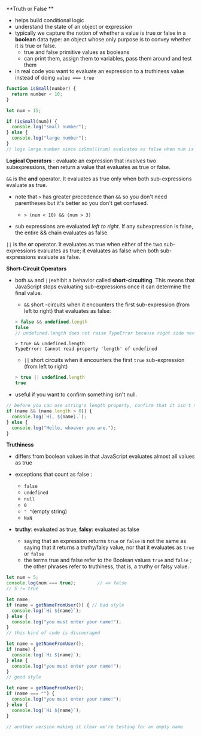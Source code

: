 **Truth or False **

- helps build conditional logic
- understand the state of an object or expression
- typically we capture the notion of whether a value is true or false in a **boolean** data type: an object whose only purpose is to convey whether it is true or false. 
  - true and false primitive values as booleans
  - can print them, assign them to variables, pass them around and test them 
- in real code you want to evaluate an expression to a truthiness value instead of doing `value === true`

```js
function isSmall(number) {
  return number < 10;
}

let num = 15;

if (isSmall(num)) {
  console.log("small number");
} else {
  console.log("large number");
}
// logs large number since isSmall(num) evaluates as false when num is greater or equal to 10. 
```

**Logical Operators** : evaluate an expression that involves two subexpressions, then return a value that evaluates as true or false. 

`&&` is the **and** operator. It evaluates as true only when both sub-expressions evaluate as true. 

- note that `>` has greater precedence than `&&` so you don't need parentheses but it's better so you don't get confused. 
  - `> (num < 10) && (num > 3)`

- sub expressions are evaluated *left to right.* If any subexpression is false, the entire && chain evaluates as false. 

`||` is the **or** operator. It evaluates as true when either of the two sub-expressions evaluates as true; it evaluates as false when both sub-expressions evaluate as false. 

**Short-Circuit Operators**

- both `&&` and `||`exhibit a behavior called **short-circuiting**. This means that JavaScript stops evaluating sub-expressions once it can determine the final value. 

  - `&&` short -circuits when it encounters the first sub-expression (from left to right) that evaluates as false:

  ```node.js
  > false && undefined.length
  false
  // undefined.length does not raise TypeError because right side never executes. 
  ```

  ```node
  > true && undefined.length
  TypeError: Cannot read property 'length' of undefined
  ```

  - `||` short circuits when it encounters the first `true` sub-expression (from left to right)

  ```node.js
  > true || undefined.length
  true
  ```

- useful if you want to confirm something isn't null. 

```js
// before you can use string's length property, confirm that it isn't null. 
if (name && (name.length > 0)) {
  console.log(`Hi, ${name}.`);
} else {
  console.log("Hello, whoever you are.");
}
```

**Truthiness** 

- differs from boolean values in that JavaScript evaluates almost all values as true
- exceptions that count as false : 
  - `false`
  - `undefined`
  - `null`
  - `0`
  - `" "`(empty string) 
  - `NaN`

- **truthy**: evaluated as true, **falsy**: evaluated as false
  - saying that an expression returns `true` or `false` is not the same as saying that it returns a truthy/falsy value, nor that it evaluates as `true` or `false` 
  - the terms true and false refer to the Boolean values `true` and `false` ; the other phrases refer to truthiness, that is, a truthy or falsy value. 

```js
let num = 5; 
console.log(num === true);        // => false
// 5 != true
```

```js
let name;
if (name = getNameFromUser()) { // bad style
  console.log(`Hi ${name}`);
} else {
  console.log("you must enter your name!");
}
// this kind of code is discouraged 
```

```js
let name = getNameFromUser();
if (name) {
  console.log(`Hi ${name}`);
} else {
  console.log("you must enter your name!");
}
// good style

let name = getNameFromUser();
if (name === "") {
  console.log("you must enter your name!");
} else {
  console.log(`Hi ${name}`);
}

// another version making it clear we're testing for an empty name
```

